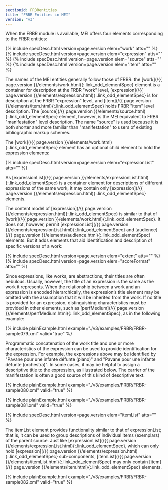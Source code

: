 ```yaml
---
sectionid: FRBRentities
title: "FRBR Entities in MEI"
version: "v3"
---
```




When the FRBR module is available, MEI offers four elements corresponding to the FRBR
entities:



{% include specDesc.html version=page.version elem="work" atts="" %}
{% include specDesc.html version=page.version elem="expression" atts="" %}
{% include specDesc.html version=page.version elem="source" atts="" %}
{% include specDesc.html version=page.version elem="item" atts="" %}



The names of the MEI entities generally follow those of FRBR: the [work](/{{ page.version }}/elements/work.html){:.link_odd_elementSpec}
element is a container for description at the FRBR "work" level, [expression](/{{ page.version }}/elements/expression.html){:.link_odd_elementSpec} is for description at the FRBR "expression" level, and [item](/{{ page.version }}/elements/item.html){:.link_odd_elementSpec} holds FRBR "item" level description. The [source](/{{ page.version }}/elements/source.html){:.link_odd_elementSpec} element,
however, is the MEI equivalent to FRBR "manifestation" level description. The name
"source" is
used because it is both shorter and more familiar than "manifestation" to users of
existing
bibliographic markup schemes.

The [work](/{{ page.version }}/elements/work.html){:.link_odd_elementSpec} element has an optional child element to hold the expression
elements:



{% include specDesc.html version=page.version elem="expressionList" atts="" %}



As [expressionList](/{{ page.version }}/elements/expressionList.html){:.link_odd_elementSpec} is a container element for descriptions of different
expressions of the same work, it may contain only [expression](/{{ page.version }}/elements/expression.html){:.link_odd_elementSpec}
elements.

The content model of [expression](/{{ page.version }}/elements/expression.html){:.link_odd_elementSpec} is similar to that of [work](/{{ page.version }}/elements/work.html){:.link_odd_elementSpec}. It does not, however, permit [expressionList](/{{ page.version }}/elements/expressionList.html){:.link_odd_elementSpec} and [audience](/{{ page.version }}/elements/audience.html){:.link_odd_elementSpec} elements. But it adds elements that aid identification and
description of specific versions of a work:



{% include specDesc.html version=page.version elem="extent" atts="" %}
{% include specDesc.html version=page.version elem="scoreFormat" atts="" %}



Since expressions, like works, are abstractions, their titles are often nebulous.
Usually,
however, the title of an expression is the same as the work it represents. When the
relationship between a work and an expression is encoded hierarchically, the expression’s
title element may be omitted with the assumption that it will be inherited from the
work. If
no title is provided for an expression, distinguishing characteristics must be provided
in
other elements, such as [perfMedium](/{{ page.version }}/elements/perfMedium.html){:.link_odd_elementSpec}, as in the following example:

{% include plainExample.html example="./v3/examples/FRBR/FRBR-sample079.xml" valid="true" %}

Programmatic concatenation of the work title and one or more characteristics of the
expression can be used to provide identification for the expression. For example,
the
expressions above may be identified by "Pavane pour une infante défunte (piano)" and
"Pavane
pour une infante défunte (orchestra)". In some cases, it may be helpful to assign
a
descriptive title to the expression, as illustrated below. The carrier of the manifestation
is
often a good source of this kind of descriptive text.

{% include plainExample.html example="./v3/examples/FRBR/FRBR-sample080.xml" valid="true" %}

{% include plainExample.html example="./v3/examples/FRBR/FRBR-sample081.xml" valid="true" %}



{% include specDesc.html version=page.version elem="itemList" atts="" %}



The itemList element provides functionality similar to that of expressionList; that
is, it
can be used to group descriptions of individual items (exemplars) of the parent source.
Just
like [expressionList](/{{ page.version }}/elements/expressionList.html){:.link_odd_elementSpec}, which can only hold [expression](/{{ page.version }}/elements/expression.html){:.link_odd_elementSpec} sub-components, [itemList](/{{ page.version }}/elements/itemList.html){:.link_odd_elementSpec} may only contain [item](/{{ page.version }}/elements/item.html){:.link_odd_elementSpec} elements.

{% include plainExample.html example="./v3/examples/FRBR/FRBR-sample082.xml" valid="true" %}

